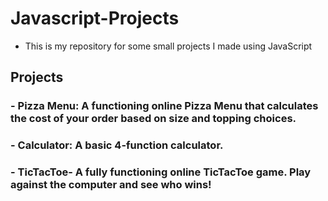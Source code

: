 # Javascript-Projects

- This is my repository for some small projects I made using JavaScript

## Projects

### - Pizza Menu: A functioning online Pizza Menu that calculates the cost of your order based on size and topping choices.

### - Calculator: A basic 4-function calculator.

### - TicTacToe- A fully functioning online TicTacToe game. Play against the computer and see who wins!
